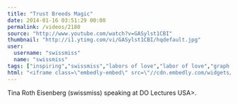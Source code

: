 ```yaml
---
title: "Trust Breeds Magic"
date: 2014-01-16 03:51:29 00:00
permalink: /videos/2180
source: "http://www.youtube.com/watch?v=GASylst1CBI"
thumbnail: "http://i1.ytimg.com/vi/GASylst1CBI/hqdefault.jpg"
user:
  username: "swissmiss"
  name: "swissmiss"
tags: ["inspiring","swissmiss","labors of love","labor of love","graph design"]
html: "<iframe class=\"embedly-embed\" src=\"//cdn.embedly.com/widgets/media.html?src=http%3A%2F%2Fwww.youtube.com%2Fembed%2FGASylst1CBI%3Fwmode%3Dtransparent%26feature%3Doembed&url=http%3A%2F%2Fwww.youtube.com%2Fwatch%3Fv%3DGASylst1CBI&image=http%3A%2F%2Fi1.ytimg.com%2Fvi%2FGASylst1CBI%2Fhqdefault.jpg&key=950020ba825211e1a0764040d3dc5c07&type=text%2Fhtml&schema=youtube\" width=\"854\" height=\"480\" scrolling=\"no\" frameborder=\"0\" allowfullscreen></iframe>"
---
```


Tina Roth Eisenberg (swissmiss) speaking at DO Lectures USA>.